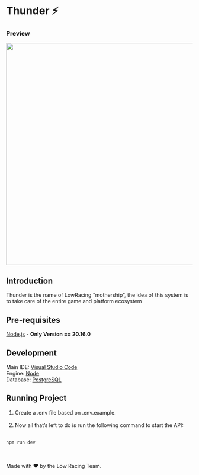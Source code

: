 # Thunder ⚡
### Preview
<img src="https://i.postimg.cc/wjVSLDCD/Home.png" width="600"/>

## Introduction
Thunder is the name of LowRacing “mothership”, the idea of this system is to take care of the entire game and platform ecosystem

## Pre-requisites

[Node.js](https://nodejs.org/) - __Only Version == 20.16.0__ <br>

## Development

Main IDE: [Visual Studio Code](https://code.visualstudio.com) <br>
Engine: [Node](https://nodejs.org) <br>
Database: [PostgreSQL](https://www.postgresql.org/)


## Running Project 
1. Create a .env file based on .env.example.
<br/> <br/>
2. Now all that’s left to do is run the following command to start the API: <br/> <br/>
```
npm run dev
```


<br><br>
Made with ❤️ by the Low Racing Team.
